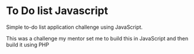 # To Do list Javascript

Simple to-do list application challenge using JavaScript.

This was a challenge my mentor set me to build this in JavaScript and then build it using PHP
